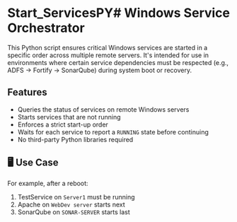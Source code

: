 # Start_ServicesPY# Windows Service Orchestrator

This Python script ensures critical Windows services are started in a specific order across multiple remote servers. It's intended for use in environments where certain service dependencies must be respected (e.g., ADFS → Fortify → SonarQube) during system boot or recovery.

##  Features

- Queries the status of services on remote Windows servers
- Starts services that are not running
- Enforces a strict start-up order
- Waits for each service to report a `RUNNING` state before continuing
- No third-party Python libraries required

## 🖥 Use Case

For example, after a reboot:
1. TestService on `Server1` must be running
2. Apache on `WebDev server` starts next
3. SonarQube on `SONAR-SERVER` starts last


